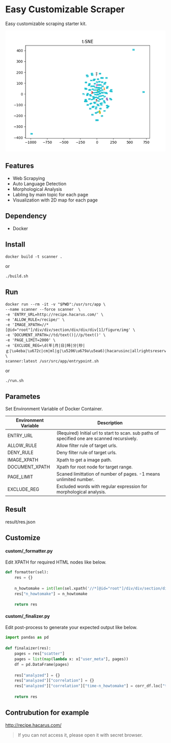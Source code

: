 # Easy Customizable Scraper

Easy customizable scraping starter kit.

![Visualization](https://github.com/makotunes/easy-customizable-scraper/blob/master/workspace/figure.png)

## Features

- Web Scrapying
- Auto Language Detection
- Morphological Analysis
- Labling by main topic for each page
- Visualization with 2D map for each page


## Dependency

- Docker

## Install

```Shell
docker build -t scanner .
```

or

```Shell
./build.sh
```

## Run

```Shell
docker run --rm -it -v "$PWD":/usr/src/app \
--name scanner --force scanner  \
-e 'ENTRY_URL=http://recipe.hacarus.com/' \
-e 'ALLOW_RULE=/recipe/' \
-e 'IMAGE_XPATH=//*[@id="root"]/div/div/section/div/div/div[1]/figure/img' \
-e 'DOCUMENT_XPATH=//td/text()|//p/text()' \
-e 'PAGE_LIMIT=2000' \
-e 'EXCLUDE_REG=\d(年|月|日|時|分|秒|ｇ|\u4eba|\u672c|cm|ml|g|\u5206\u679a\u5ea6)|hacarusinc|allrightsreserved' \
scanner:latest /usr/src/app/entrypoint.sh
```

or 

```Shell
./run.sh
```

## Parametes

Set Environment Variable of Docker Container.

| Environment Variable | Description                                                                                  |
|----------------------|----------------------------------------------------------------------------------------------|
| ENTRY_URL            | (Required) Initial url to start to scan. sub paths of specified one are scanned recursively. |
| ALLOW_RULE           | Allow filter rule of target urls.                                                            |
| DENY_RULE            | Deny filter rule of target urls.                                                             |
| IMAGE_XPATH          | Xpath to get a image path.                                                                   |
| DOCUMENT_XPATH       | Xpath for root node for target range.                                                        |
| PAGE_LIMIT           | Scaned limittation of number of pages. -1 means unlimited number.                            |
| EXCLUDE_REG          | Excluded words with regular expression for morphological analysis.                           |


## Result

result/res.json

## Customize

#### custom/_formatter.py

Edit XPATH for required HTML nodes like below.

```Python
def formatter(sel):
    res = {}

    n_howtomake = int(len(sel.xpath('//*[@id="root"]/div/div/section/div/div/div[2]/div[1]/table[2]/tbody/tr/td/text()').extract()) / 2)
    res["n_howtomake"] = n_howtomake

    return res
```


#### custom/_finalizer.py

Edit post-process to generate your expected output like below.


```Python
import pandas as pd

def finalaizer(res):
    pages = res["scatter"]
    pages = list(map(lambda x: x["user_meta"], pages))
    df = pd.DataFrame(pages)

    res["analyzed"] = {}
    res["analyzed"]["correlation"] = {}
    res["analyzed"]["correlation"]["time-n_howtomake"] = corr_df.loc["time", "n_howtomake"]

    return res
```

## Contrubution for example

http://recipe.hacarus.com/

> If you can not access it, please open it with secret browser.